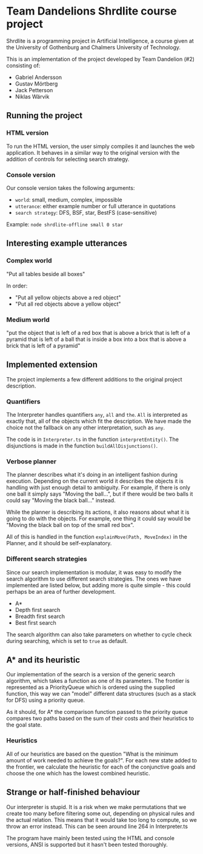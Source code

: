 # Team Dandelions Shrdlite course project

Shrdlite is a programming project in Artificial Intelligence, a course given at the University of Gothenburg and Chalmers University of Technology. 

This is an implementation of the project developed by Team Dandelion (#2) consisting of:
 
 - Gabriel Andersson 
 - Gustav Mörtberg
 - Jack Petterson
 - Niklas Wärvik 

## Running the project
### HTML version
To run the HTML version, the user simply compiles it and launches the web application. It behaves in a similar way to the original version with the addition of controls for selecting search strategy.

### Console version
Our console version takes the following arguments:
 
 - `world`: small, medium, complex, impossible
 - `utterance`: either example number or full utterance in quotations
 - `search strategy`: DFS, BSF, star, BestFS (case-sensitive)

Example: `node shrdlite-offline small 0 star`
## Interesting example utterances
### Complex world
"Put all tables beside all boxes"

In order:

 - "Put all yellow objects above a red object"
 - "Put all red objects above a yellow object"

### Medium world
"put the object that is left of a red box that is above a brick that is left of a pyramid that is left of a ball that is inside a box into a box that is above a brick that is left of a pyramid"

## Implemented extension
The project implements a few different additions to the original project description.

### Quantifiers
The Interpreter handles quantifiers `any`, `all` and `the`. `All` is interpreted as exactly that, all of the objects which fit the description. We have made the choice not the fallback on any other interpretation, such as `any`.

The code is in `Interpreter.ts` in the function `interpretEntity()`. The disjunctions is made in the function `buildAllDisjunctions()`.

### Verbose planner
The planner describes what it's doing in an intelligent fashion during execution. Depending on the current world it describes the objects it is handling with just enough detail to ambiguity. For example, if there is only one ball it simply says "Moving the ball...", but if there would be two balls it could say "Moving the black ball..." instead.

While the planner is describing its actions, it also reasons about what it is going to do with the objects. For example, one thing it could say would be "Moving the black ball on top of the small red box".

All of this is handled in the function `explainMove(Path, MoveIndex)` in the Planner, and it should be self-explanatory.

### Different search strategies
Since our search implementation is modular, it was easy to modify the search algorithm to use different search strategies. The ones we have implemented are listed below, but adding more is quite simple - this could perhaps be an area of further development.

 - A\*
 - Depth first search
 - Breadth first search
 - Best first search

The search algorithm can also take parameters on whether to cycle check during searching, which is set to `true` as default.

## A\* and its heuristic 
Our implementation of the search is a version of the generic search algorithm, which takes a function as one of its parameters. The frontier is represented as a PriorityQueue which is ordered using the supplied function, this way we can "model" different data structures (such as a stack for DFS) using a priority queue.

As it should, for A\* the comparison function passed to the priority queue compares two paths based on the sum of their costs and their heuristics to the goal state.

### Heuristics
All of our heuristics are based on the question "What is the minimum amount of work needed to achieve the goals?". For each new state added to the frontier, we calculate the heuristic for each of the conjunctive goals and choose the one which has the lowest combined heuristic.

## Strange or half-finished behaviour
Our interpreter is stupid. It is a risk when we make permutations that we create too many before filtering some out, depending on physical rules and the actual relation. This means that it would take too long to compute, so we throw an error instead. This can be seen around line 264 in Interpreter.ts

The program have mainly been tested using the HTML and console versions, ANSI is supported but it hasn't been tested thoroughly.
